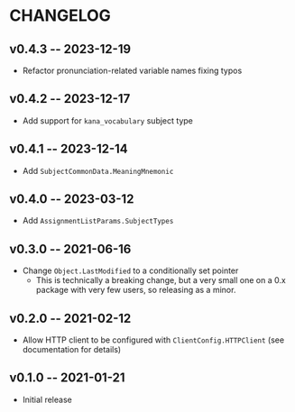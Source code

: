 # CHANGELOG

## v0.4.3 -- 2023-12-19

* Refactor pronunciation-related variable names fixing typos

## v0.4.2 -- 2023-12-17

* Add support for `kana_vocabulary` subject type

## v0.4.1 -- 2023-12-14

* Add `SubjectCommonData.MeaningMnemonic`

## v0.4.0 -- 2023-03-12

* Add `AssignmentListParams.SubjectTypes`

## v0.3.0 -- 2021-06-16

* Change `Object.LastModified` to a conditionally set pointer
  * This is technically a breaking change, but a very small one on a 0.x package with very few users, so releasing as a minor.

## v0.2.0 -- 2021-02-12

* Allow HTTP client to be configured with `ClientConfig.HTTPClient` (see documentation for details)

## v0.1.0 -- 2021-01-21

* Initial release
